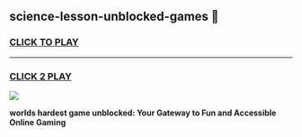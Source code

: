 
## science-lesson-unblocked-games 👋
<h3>
<a href="https://premium.freeplayer.one?title=science-lesson-unblocked-games&ref=14F">CLICK TO PLAY</a></h3>
<hr>

<h3>
<a href="https://premium.freeplayer.one?title=science-lesson-unblocked-games&ref=14F">CLICK 2 PLAY</a>
  
</h3>

<a href="https://premium.freeplayer.one?title=science-lesson-unblocked-games&ref=12F/"><img src="https://clearcache.store/games.png"></a>


**worlds hardest game unblocked: Your Gateway to Fun and Accessible Online Gaming**
